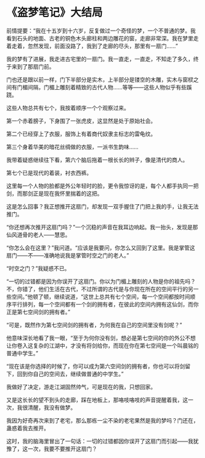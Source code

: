 # 《盗梦笔记》大结局

前情提要：“我在十五岁到十六岁，反复做过一个奇怪的梦，一个不普通的梦。我看到石头的地面、古老的铜色木头廊柱和两边雕花的窗，走廊非常深。我在梦里走着走着，忽然发现，前面没路了，我到了走廊的尽头，那里有一扇门……” 

我的梦有了进展，我走进古宅里的一扇门。我一直走，一直走，不知走了多久，终于来到了那扇门前。 

门也还是跟以前一样，门下半部分是实木，上半部分是镂空的木雕，实木与窗棂之间有门楣间隔，门楣上雕刻着精致的古代人物……等等——这些人物似乎有些蹊跷。 

这些人物总共有七个，我按着顺序一个个观察过来。 

第一个赤着膀子，下身围了一张虎皮，这显然是处于原始社会。 

第二个已经穿上了衣服，服饰上有着商代奴隶主标志的雷龟纹。 

第三个身着华美的暗花丝绸做的衣服，一派书生韵味…… 

我带着疑惑继续往下看，第六个脑后拖着一根长长的辫子，像是清代的商人。 

第七个已是现代的着装，衬衣西裤。 

这里每一个人物的脸都是外公年轻时的脸，更令我惊讶的是，每个人都手执同一把剑，而那剑正是现在我怀里揣着的这把。 

这是怎么回事？我正想推开这扇门，却发现一双手握住了门把上我的手，让我无法推门。 

“你还想再次推开这扇门吗？”一个沉稳的声音在我耳边响起。我一抬头，发现是那仙风道骨的老人——慧思。 

“你怎么会在这里？”我问道。“应该是我要问，你怎么又回到了这里。我是掌管这扇门——不——准确地说我是掌管时空之门的老人。” 

“时空之门？”我疑惑不已。 

“一切的过错都是因为你误开了这扇门。你以为门楣上雕刻的人物是你的祖先吗？不，你错了，他们生活在古代，不过所谓的古代是与你现在所在的空间平行的另一些空间。”他顿了顿，继续说道，“这世上总共有七个空间，每一个空间都按时间顺序平行排列，每一个空间都有一个剑的拥有者，在彼此的空间内拥有这仙剑，而你正是第七空间剑的拥有者。” 

“可是，既然作为第七空间剑的拥有者，为何我在自己的空间里没有剑呢？” 

他意味深长地看了我一眼，“至于为何你没有剑，想必是第七空间的你的外公不想让你卷入这复杂的江湖中，才没有将剑给你，而现在你在第七空间是一个叫晨铭的普通中学生。” 

“现在该是你选择的时候了，你可以成为第六空间剑的拥有者，你也可以将剑留下，回到你自己的空间去，继续做普通的中学生。” 

我做好了决定，游走江湖固然帅气，可是现在的我，只想回家。 

又是这长长的望不到头的走廊，踩在地板上，那咯吱咯吱的声音提醒着我，这一次，我很清醒，我没有做梦。 

我因为好奇再次来到了老宅，那么那栋一尘不染的老宅果然是我的梦吗？门还在，蛊惑着我去推开。 

这时，我的脑海里冒出了一句话：一切的过错都因你误开了这扇门而引起——我犹豫了，这一次，我要不要推开这扇门？